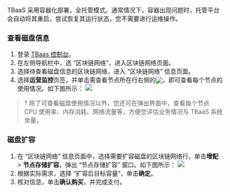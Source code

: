 
TBaaS 采用容器化部署，全托管模式。通常情况下，容器出现问题时，托管平台会自动将其重启，尝试恢复其运行状态，您不需要进行运维操作。

### 查看磁盘信息

1. 登录 [TBaas 控制台](https://console.cloud.tencent.com/tbaas)。
2. 在左侧导航栏中，选 “区块链网络”，进入区块链网络页面。
3. 选择待查看磁盘信息的区块链网络，进入 “区块链网络” 信息页面。
4. 选择**运营监控**页签，并单击需查看节点所在行右侧的<img src="https://main.qcloudimg.com/raw/1848781785d08d3d259df11f1bd3974a.png" style="margin:-3px 0px">，即可查看每个节点的使用情况。如下图所示：
![](https://main.qcloudimg.com/raw/eff10c75a50134582ab3a0d7a58042a4.png)
>?  除了可查看磁盘使用情况以外，您还可在弹出界面中，查看每个节点 CPU 使用率、内存消耗、网络流量等，方便您评估业务情况与 TBaaS 系统余量。

### 磁盘扩容

1.  在 “区块链网络” 信息页面中，选择需要扩容磁盘的区块链网络行，单击**增配** > **节点存储扩容**，弹出 “节点存储扩容” 窗口。如下图所示：
 ![](https://main.qcloudimg.com/raw/fe95a9c68da544e2ab04235b42454807.png)
2. 根据实际需求，选择 “扩容后目标容量”，单击**确定**。
3. 核对信息，单击**确认购买**，并完成支付。

